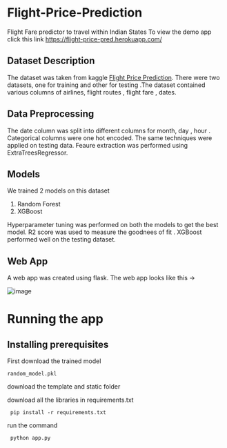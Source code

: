 # Flight-Price-Prediction

Flight Fare predictor to travel within Indian States
To view the demo app click this link  https://flight-price-pred.herokuapp.com/



## Dataset Description
The dataset was taken from  kaggle [Flight Price Prediction](https://www.kaggle.com/datasets/jillanisofttech/flight-price-prediction-dataset). There were two datasets, one for training and other for testing .The dataset contained various columns of airlines, flight routes , flight fare , dates.

## Data Preprocessing
The date column was split into different columns for month, day , hour . Categorical columns were one hot encoded. The same techniques were applied on testing data. Feaure extraction was performed using ExtraTreesRegressor.


## Models
We trained 2 models on this dataset
1) Random Forest
2) XGBoost
 
Hyperparameter tuning was performed on both the models to get the best model. R2 score was used to measure the goodnees of fit .
XGBoost performed well on the testing dataset.

## Web App
A web app was created using flask. The web app looks like this ->

![image](https://user-images.githubusercontent.com/51293708/235329438-ef2ba386-8298-4b22-b69e-0f1452df96fb.png)

# Running the app

## Installing prerequisites
First download the trained model
```
random_model.pkl
```

download the template and static folder


download all the libraries in requirements.txt
```
 pip install -r requirements.txt
```

run the command

```
 python app.py
```

